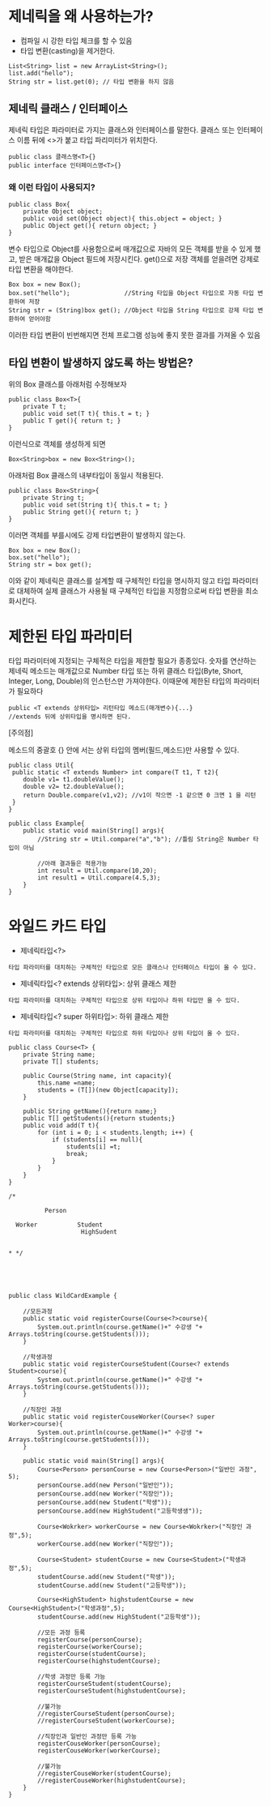 # 제네릭을 왜 사용하는가?
* 컴파일 시 강한 타입 체크를 할 수 있음
* 타입 변환(casting)을 제거한다.
```aidl
List<String> list = new ArrayList<String>();
list.add("hello");
String str = list.get(0); // 타입 변환을 하지 않음
```
## 제네릭 클래스 / 인터페이스
제네릭 타입은 파라미터로 가지는 클래스와 인터페이스를 말한다.
클래스 또는 인터페이스 이름 뒤에 <>가 붙고 타입 파리미터가 위치한다.
```aidl
public class 클래스명<T>{}
public interface 인터페이스명<T>{}
```

### 왜 이런 타입이 사용되지?
```aidl
public class Box{
    private Object object;
    public void set(Object object){ this.object = object; }
    public Object get(){ return object; }
}
```
변수 타입으로 Object를 사용함으로써 매개값으로 자바의 모든 객체를 받을 수 있게 했고, 받은 매개값을 Object 필드에 저장시킨다.
get()으로 저장 객체를 얻을려면 강제로 타입 변환을 해야한다.
```aidl
Box box = new Box();
box.set("hello");               //String 타입을 Object 타입으로 자동 타입 변환하여 저장
String str = (String)box get(); //Object 타입을 String 타입으로 강제 타입 변환하여 얻어야함
```
이러한 타입 변환이 빈번해지면 전체 프로그램 성능에 좋지 못한 결과를 가져올 수 있음

## 타입 변환이 발생하지 않도록 하는 방법은?
위의 Box 클래스를 아래처럼 수정해보자
```
public class Box<T>{
    private T t;
    public void set(T t){ this.t = t; }
    public T get(){ return t; }
}
```
이런식으로 객체를 생성하게 되면
```aidl
Box<String>box = new Box<String>();
```
아래처럼 Box 클래스의 내부타입이 동일시 적용된다.
```
public class Box<String>{
    private String t;
    public void set(String t){ this.t = t; }
    public String get(){ return t; }
}
```
이러면 객체를 부를시에도 강제 타입변환이 발생하지 않는다.
```aidl
Box box = new Box();
box.set("hello");               
String str = box get(); 
```
이와 같이 제네릭은 클래스를 설계할 때 구체적인 타입을 명시하지 않고 타입 파라미터로 대체하여
실제 클래스가 사용될 때 구체적인 타입을 지정함으로써 타입 변환을 최소화시킨다.

# 제한된 타입 파라미터
타입 파라미터에 지정되는 구체적은 타입을 제한할 필요가 종종있다.
숫자를 연산하는 제네릭 메소드는 매개값으로 Number 타입 또는 하위 클래스 타입(Byte, Short, Integer, Long, Double)의
인스턴스만 가져야한다. 이때문에 제한된 타입의 파라미터가 필요하다
```aidl
public <T extends 상위타입> 리턴타입 메소드(매개변수){...}
//extends 뒤에 상위타입을 명시하면 된다.
```
[주의점]

메소드의 중괄호 {} 안에 서는 상위 타입의 멤버(필드,메소드)만 사용할 수 있다.
```aidl
public class Util{
 public static <T extends Number> int compare(T t1, T t2){
    double v1= t1.doubleValue();
    double v2= t2.doubleValue();
    return Double.compare(v1,v2); //v1이 작으면 -1 같으면 0 크면 1 을 리턴
 }
}
```
```aidl
public class Example{
    public static void main(String[] args){
        //String str = Util.compare("a","b"); //틀림 String은 Number 타입이 아님
        
        //아래 결과들은 적용가능
        int result = Util.compare(10,20);
        int result1 = Util.compare(4.5,3);
    }
}
```

# 와일드 카드 타입
* 제네릭타입<?>
```aidl
타입 파라미터를 대치하는 구체적인 타입으로 모든 클래스나 인터페이스 타입이 올 수 있다.
```
* 제네릭타입<? extends 상위타입>:  상위 클래스 제한
```aidl
타입 파라미터를 대치하는 구체적인 타입으로 상위 타입이나 하위 타입만 올 수 있다.
```
* 제네릭타입<? super 하위타입>: 하위 클래스 제한
```aidl
타입 파라미터를 대치하는 구체적인 타입으로 하위 타입이나 상위 타입이 올 수 있다.
```
```aidl
public class Course<T> {
    private String name;
    private T[] students;

    public Course(String name, int capacity){
        this.name =name;
        students = (T[])(new Object[capacity]);
    }

    public String getName(){return name;}
    public T[] getStudents(){return students;}
    public void add(T t){
        for (int i = 0; i < students.length; i++) {
            if (students[i] == null){
                students[i] =t;
                break;
            }
        }
    }
}
```
```aidl
/*

          Person

  Worker           Student
                    HighSudent


* */





public class WildCardExample {

    //모든과정
    public static void registerCourse(Course<?>course){
        System.out.println(course.getName()+" 수강생 "+ Arrays.toString(course.getStudents()));
    }

    //학생과정
    public static void registerCourseStudent(Course<? extends Student>course){
        System.out.println(course.getName()+" 수강생 "+ Arrays.toString(course.getStudents()));
    }

    //직장인 과정
    public static void registerCouseWorker(Course<? super Worker>course){
        System.out.println(course.getName()+" 수강생 "+ Arrays.toString(course.getStudents()));
    }

    public static void main(String[] args){
        Course<Person> personCourse = new Course<Person>("일반인 과정", 5);
        personCourse.add(new Person("일반인"));
        personCourse.add(new Worker("직장인"));
        personCourse.add(new Student("학생"));
        personCourse.add(new HighStudent("고등학생생"));

        Course<Wokrker> workerCourse = new Course<Wokrker>("직장인 과정",5);
        workerCourse.add(new Worker("직장인"));

        Course<Student> studentCourse = new Course<Student>("학생과정",5);
        studentCourse.add(new Student("학생"));
        studentCourse.add(new Student("고등학생"));

        Course<HighStudent> highstudentCourse = new Course<HighStudent>("학생과정",5);
        studentCourse.add(new HighStudent("고등학생"));

        //모든 과정 등록
        registerCourse(personCourse);
        registerCourse(workerCourse);
        registerCourse(studentCourse);
        registerCourse(highstudentCourse);

        //학생 과정만 등록 가능
        registerCourseStudent(studentCourse);
        registerCourseStudent(highstudentCourse);

        //불가능
        //registerCourseStudent(personCourse);
        //registerCourseStudent(workerCourse);

        //직장인과 일반인 과정만 등록 가능
        registerCouseWorker(personCourse);
        registerCouseWorker(workerCourse);

        //불가능
        //registerCouseWorker(studentCourse);
        //registerCouseWorker(highstudentCourse);
    }
}
```